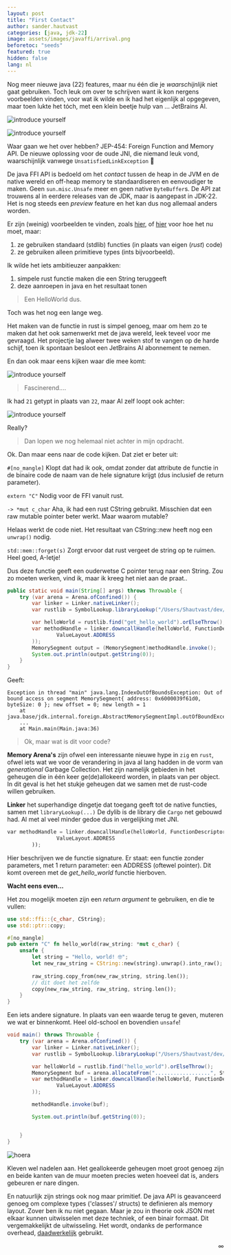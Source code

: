 ```yaml
---
layout: post
title: "First Contact"
author: sander.hautvast
categories: [java, jdk-22]
image: assets/images/javaffi/arrival.png
beforetoc: "seeds"
featured: true
hidden: false
lang: nl
---
```

Nog meer nieuwe java (22) features, maar nu één die je _waarschijnlijk_ niet gaat gebruiken. Toch leuk om over te schrijven want ik kon nergens voorbeelden vinden, voor wat ik wilde en ik had het eigenlijk al opgegeven, maar toen lukte het tóch, met een klein beetje hulp van ... JetBrains AI.

![introduce yourself](/assets/images/javaffi/who-are-you.png)

![introduce yourself](/assets/images/javaffi/jetbrains-is-powered-by-chatgpt.png)

Waar gaan we het over hebben? JEP-454: Foreign Function and Memory API. De nieuwe oplossing voor de oude JNI, die niemand leuk vond, 
waarschijnlijk vanwege `UnsatisfiedLinkException` 🤬

De java FFI API is bedoeld om het _contact_ tussen de heap in de JVM en de native wereld en off-heap memory te standaardiseren en eenvoudiger 
te maken. Geen `sun.misc.Unsafe` meer en geen native `ByteBuffer`s. De API zat trouwens al in eerdere releases van de JDK, maar is aangepast 
in JDK-22. Het is nog steeds een _preview_ feature en het kan dus nog allemaal anders worden.

Er zijn (weinig) voorbeelden te vinden, zoals [hier](https://www.infoq.com/news/2023/10/foreign-function-and-memory-api/), 
of [hier](https://bazlur.ca/2023/10/16/accessing-native-c-functions-from-java-using-openjdks-jep-454-foreign-function-memory-api/) 
voor hoe het nu moet, maar:
1. ze gebruiken standaard (stdlib) functies (in plaats van eigen (_rust_) code)
2. ze gebruiken alleen primitieve types (ints bijvoorbeeld).

Ik wilde het iets ambitieuzer aanpakken:
1. simpele rust functie maken die een String teruggeeft
2. deze aanroepen in java en het resultaat tonen

>Een HelloWorld dus.

Toch was het nog een lange weg. 

Het maken van de functie in rust is simpel genoeg, maar om hem zo te maken dat het ook samenwerkt met de java wereld,
leek teveel voor me gevraagd. Het projectje lag alweer twee weken stof te vangen op de harde schijf, toen ik spontaan besloot een JetBrains AI abonnement
te nemen. 

En dan ook maar eens kijken waar díe mee komt: 

![introduce yourself](/assets/images/javaffi/rust-functie.png)

>Fascinerend....

Ik had `21` getypt in plaats van `22`, maar AI zelf loopt ook achter:

![introduce yourself](/assets/images/javaffi/latest-release.png)

Really?

>Dan lopen we nog helemaal niet achter in mijn opdracht.

Ok. Dan maar eens naar de code kijken. Dat ziet er beter uit:

`#[no_mangle]`
Klopt dat had ik ook, omdat zonder dat attribute de functie in de binaire code de naam van de hele signature krijgt (dus inclusief de return parameter).

`extern "C"`
Nodig voor de FFI vanuit rust.

`-> *mut c_char`
Aha, ik had een rust CString gebruikt. Misschien dat een raw mutable pointer beter werkt. Maar waarom mutable?

Helaas werkt de code niet. Het resultaat van CString::new heeft nog een `unwrap()` nodig.

`std::mem::forget(s)`
Zorgt ervoor dat rust vergeet de string op te ruimen. Heel goed, A-Ietje!

Dus deze functie geeft een ouderwetse C pointer terug naar een String. Zou zo moeten werken, vind ik, maar ik kreeg het niet aan de praat..

```java
public static void main(String[] args) throws Throwable {
    try (var arena = Arena.ofConfined()) {
        var linker = Linker.nativeLinker();
        var rustlib = SymbolLookup.libraryLookup("/Users/Shautvast/dev/javaffi_rust/target/debug/libjavaffi_rust.dylib", arena);

        var helloWorld = rustlib.find("get_hello_world").orElseThrow();
        var methodHandle = linker.downcallHandle(helloWorld, FunctionDescriptor.of(
                ValueLayout.ADDRESS
        ));
        MemorySegment output = (MemorySegment)methodHandle.invoke();
        System.out.println(output.getString(0));
    }
}
```

Geeft:
```
Exception in thread "main" java.lang.IndexOutOfBoundsException: Out of bound access on segment MemorySegment{ address: 0x6000039f61d0, byteSize: 0 }; new offset = 0; new length = 1
	at java.base/jdk.internal.foreign.AbstractMemorySegmentImpl.outOfBoundException(AbstractMemorySegmentImpl.java:434)
	...
	at Main.main(Main.java:36)
```

>Ok, maar wat is dit voor code?

**Memory Arena's** zijn ofwel een interessante nieuwe hype in `zig` en `rust`, ofwel iets wat we voor de verandering in java al lang hadden in de vorm van _generational_
Garbage Collection. Het zijn namelijk gebieden in het geheugen die in één keer ge(de)allokeerd worden, in plaats van per object. In dit geval is het 
het stukje geheugen dat we samen met de rust-code willen gebruiken.

**Linker** het superhandige dingetje dat toegang geeft tot de native functies, samen met `libraryLookup(...)`
De dylib is de library die `Cargo` net gebouwd had.
Al met al veel minder gedoe dus in vergelijking met JNI.

```rust
var methodHandle = linker.downcallHandle(helloWorld, FunctionDescriptor.of(
                ValueLayout.ADDRESS
        ));
```
Hier beschrijven we de functie signature. Er staat: een functie zonder parameters, met 1 return parameter: een ADDRESS (oftewel pointer). 
Dit komt overeen met de _get_hello_world_ functie hierboven.

**Wacht eens even...**

Het zou mogelijk moeten zijn een _return argument_ te gebruiken, en die te vullen:

```rust
use std::ffi::{c_char, CString};
use std::ptr::copy;

#[no_mangle]
pub extern "C" fn hello_world(raw_string: *mut c_char) {
    unsafe {
        let string = "Hello, world! 🤓";
        let new_raw_string = CString::new(string).unwrap().into_raw();
        
        raw_string.copy_from(new_raw_string, string.len());
        // dit doet het zelfde
        copy(new_raw_string, raw_string, string.len());
    }
}
```

Een iets andere signature. In plaats van een waarde terug te geven, muteren we wat er binnenkomt. Heel old-school en bovendien `unsafe`!

```java
void main() throws Throwable {
    try (var arena = Arena.ofConfined()) {
        var linker = Linker.nativeLinker();
        var rustlib = SymbolLookup.libraryLookup("/Users/Shautvast/dev/javaffi_rust/target/debug/libjavaffi_rust.dylib", arena);

        var helloWorld = rustlib.find("hello_world").orElseThrow();
        MemorySegment buf = arena.allocateFrom("..................", StandardCharsets.UTF_8);
        var methodHandle = linker.downcallHandle(helloWorld, FunctionDescriptor.ofVoid(
                ValueLayout.ADDRESS
        ));

        methodHandle.invoke(buf);

        System.out.println(buf.getString(0));


    }
}
```

![hoera](/assets/images/javaffi/hoera.png)

Kleven wel nadelen aan. Het geallokeerde geheugen moet groot genoeg zijn en beide kanten van de muur moeten precies weten hoeveel dat is, anders 
gebeuren er nare dingen. 

En natuurlijk zijn strings ook nog maar primitief. De java API is geavanceerd genoeg om complexe types ('classes'/ structs) te definieren als 
memory layout. Zover ben ik nu niet gegaan. Maar je zou in theorie ook JSON met elkaar kunnen uitwisselen met deze techniek, of een binair formaat. 
Dit vergemakkelijkt de uitwisseling. Het wordt, ondanks de performance overhead, [daadwerkelijk](https://news.ycombinator.com/item?id=40706467) gebruikt.

<div style="text-align: right">∞</div>